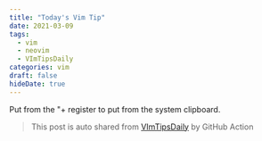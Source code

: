 ```yaml
---
title: "Today's Vim Tip"
date: 2021-03-09
tags:
  - vim
  - neovim
  - VImTipsDaily
categories: vim
draft: false
hideDate: true
---
```


Put from the "+ register to put from the system clipboard.

> This post is auto shared from [VImTipsDaily](https://twitter.com/VImTipsDaily) by GitHub Action

